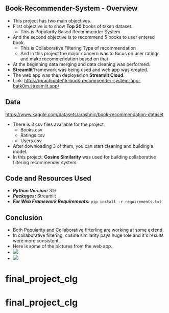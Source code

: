 ## Book-Recommender-System - Overview
- This project has two main objectives.
- First objective is to show **Top 20** books of taken dataset.
  - This is Popularity Based Recommender System
- And the second objective is to recommend 5 books to user entered book.
  - This is Collaborative Filtering Type of recommendation
  - And in this project the major concern was to focus on user ratings and make recommendation based on that
- At the beginning data merging and data cleaning was performed.
- **Streamlit**'framework was being used and web app was created.
- The web app was then deployed on **Streamlit Cloud**.
- Link: https://prachipatel15-book-recommender-system-app-batk0m.streamlit.app/

## Data
https://www.kaggle.com/datasets/arashnic/book-recommendation-dataset
- There is 3 csv files available for the project.
  - Books.csv
  - Ratings.csv
  - Users.csv
- After downloading 3 of them, you can start cleaning and building a model.
- In this project, **Cosine Similarity** was used for building collaborative filtering recommender system.
 
## Code and Resources Used
- ***Python Version:*** 3.9
- ***Packages:*** Streamlit
- ***For Web Framework Requirements:*** ```pip install -r requirements.txt```

## Conclusion 
- Both Popularity and Collaborative firterling are working at some extend.
- In collaborative filtering, cosine similarity pays huge role and it's results were more consistent.
- Here is some of the pictures from the web app.
- ![](https://github.com/PrachiPatel15/Book-Recommender-System/blob/main/webapp-1.png)
- ![](https://github.com/PrachiPatel15/Book-Recommender-System/blob/main/webapp-2.png) 


# final_project_clg
# final_project_clg
